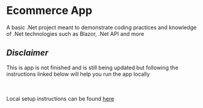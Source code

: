 # Ecommerce App
A basic .Net project meant to demonstrate coding practices and knowledge of .Net technologies such as Blazor, .Net API and more

## ***Disclaimer***
This is app is not finished and is still being updated but following the instructions linked below will help you run the app locally

<br>
<br>
Local setup instructions can be found
<a href="https://smithhe.github.io/EcommerceApp/get-started.html">here</a>
